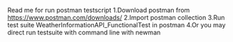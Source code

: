 Read me for run postman testscript
1.Download postman from https://www.postman.com/downloads/
2.Import postman collection
3.Run test suite WeatherInformationAPI_FunctionalTest in postman
4.Or you may direct run testsuite with command line with newman